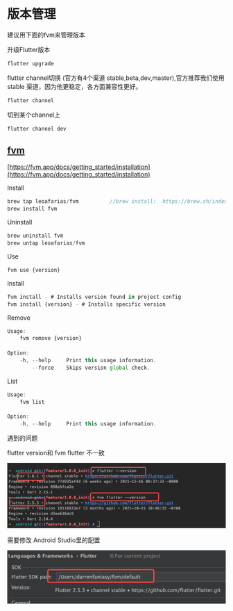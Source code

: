 # 版本管理

建议用下面的fvm来管理版本

升级Flutter版本

```jsx
flutter upgrade
```

flutter channel切换 (官方有4个渠道 stable,beta,dev,master),官方推荐我们使用 stable 渠道，因为他更稳定，各方面兼容性更好。

```jsx
flutter channel
```

切到某个channel上

```jsx
flutter channel dev
```

## [fvm](https://fvm.app/docs/getting_started/installation)

[https://fvm.app/docs/getting_started/installation](https://fvm.app/docs/getting_started/installation)

Install

```jsx
brew tap leoafarias/fvm          //brew install:  https://brew.sh/index_zh-cn
brew install fvm
```

Uninstall

```jsx
brew uninstall fvm
brew untap leoafarias/fvm
```

Use

```jsx
fvm use {version}
```

Install

```jsx
fvm install - # Installs version found in project config
fvm install {version} - # Installs specific version
```

Remove

```jsx
Usage:
    fvm remove {version}

Option:
    -h, --help     Print this usage information.
        --force    Skips version global check.
```

List

```jsx
Usage:
    fvm list

Option:
    -h, --help     Print this usage information.
```

遇到的问题

flutter version和 fvm flutter 不一致

![Untitled](%E7%89%88%E6%9C%AC%E7%AE%A1%E7%90%86%20f5696/Untitled.png)

需要修改 Android Studio里的配置

![Untitled](%E7%89%88%E6%9C%AC%E7%AE%A1%E7%90%86%20f5696/Untitled%201.png)